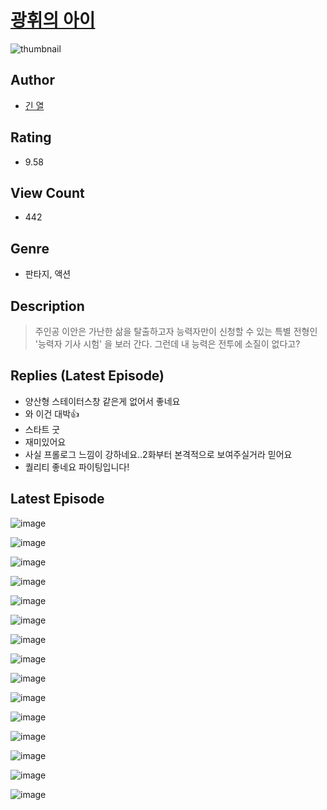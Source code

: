 # [광휘의 아이](https://comic.naver.com/bestChallenge/list?titleId=810508)
![thumbnail](https://image-comic.pstatic.net/user_contents_data/challenge_comic/2023/05/23/upload_7233450811256483892_480x623.jpeg)

## Author
- [긴 열](https://comic.naver.com/artistTitle?id=366939)

## Rating
- 9.58

## View Count
- 442

## Genre
- 판타지, 액션

## Description
> 주인공 이안은 가난한 삶을 탈출하고자 능력자만이 신청할 수 있는 특별 전형인 '능력자 기사 시험' 을 보러 간다. 그런데 내 능력은 전투에 소질이 없다고?

## Replies (Latest Episode)
- 양산형 스테이터스창 같은게 없어서 좋네요
- 와 이건 대박👍
- 스타트 굿
- 재미있어요
- 사실 프롤로그 느낌이 강하네요..2화부터 본격적으로 보여주실거라 믿어요
- 퀄리티 좋네요 파이팅입니다!

## Latest Episode
![image](https://image-comic.pstatic.net/user_contents_data/challenge_comic/2023/05/23/366939/upload_3545238226679838564.jpeg)

![image](https://image-comic.pstatic.net/user_contents_data/challenge_comic/2023/05/23/366939/upload_3919877937426346297.jpeg)

![image](https://image-comic.pstatic.net/user_contents_data/challenge_comic/2023/05/23/366939/upload_7365464782866309937.jpeg)

![image](https://image-comic.pstatic.net/user_contents_data/challenge_comic/2023/05/23/366939/upload_7219893846445275193.jpeg)

![image](https://image-comic.pstatic.net/user_contents_data/challenge_comic/2023/05/23/366939/upload_3474298840195084344.jpeg)

![image](https://image-comic.pstatic.net/user_contents_data/challenge_comic/2023/05/23/366939/upload_3690812278408819300.jpeg)

![image](https://image-comic.pstatic.net/user_contents_data/challenge_comic/2023/05/23/366939/upload_4134696121936720742.jpeg)

![image](https://image-comic.pstatic.net/user_contents_data/challenge_comic/2023/05/23/366939/upload_7292788382772050227.jpeg)

![image](https://image-comic.pstatic.net/user_contents_data/challenge_comic/2023/05/23/366939/upload_4123156738883203685.jpeg)

![image](https://image-comic.pstatic.net/user_contents_data/challenge_comic/2023/05/23/366939/upload_7293971461628585529.jpeg)

![image](https://image-comic.pstatic.net/user_contents_data/challenge_comic/2023/05/23/366939/upload_7018068599477909813.jpeg)

![image](https://image-comic.pstatic.net/user_contents_data/challenge_comic/2023/05/23/366939/upload_7005692505923729203.jpeg)

![image](https://image-comic.pstatic.net/user_contents_data/challenge_comic/2023/05/23/366939/upload_3774409220475140153.jpeg)

![image](https://image-comic.pstatic.net/user_contents_data/challenge_comic/2023/05/23/366939/upload_3472330533973091889.jpeg)

![image](https://image-comic.pstatic.net/user_contents_data/challenge_comic/2023/05/23/366939/upload_7306075791885218359.jpeg)

